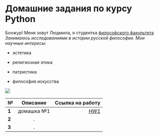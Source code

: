 # Домашние задания по курсу Python
Бонжур! Меня зовут Людмила, я студентка [философского факультета](https://phil.hse.ru/ "БЭСТ")
*Занимаюсь исследованиями в истории русской философии. Мои научные интересы:*
+ эстетика
- религиозная этика
+ патристика
- философия искусства

![](https://s.tcdn.co/1b7/4a0/1b74a08e-acdf-328a-91e7-b0d501d2fd69/20.png)

**№** | **Описание** | **Ссылка на работу**
---|:---:|---:
**1**|домашка №1|[*HW1*](https://github.com/diaboliquevel/python-dh-hw/blob/master/HW1.ipynb)
**2**|.|
**3**|.|
